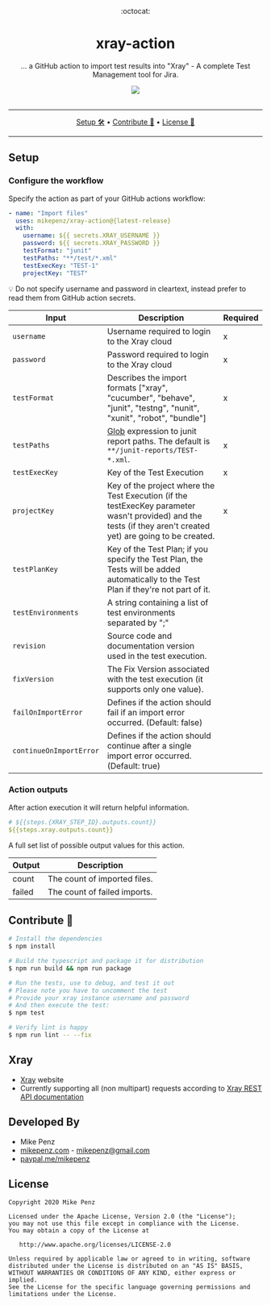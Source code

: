 <div align="center">
  :octocat:
</div>
<h1 align="center">
  xray-action
</h1>

<p align="center">
    ... a GitHub action to import test results into "Xray" - A complete Test Management tool for Jira.
</p>

<div align="center">
  <a href="https://github.com/mikepenz/xray-action/actions">
		<img src="https://github.com/mikepenz/xray-action/workflows/CI/badge.svg"/>
	</a>
</div>
<br />

-------

<p align="center">
    <a href="#setup">Setup 🛠️</a> &bull;
    <a href="#contribute-">Contribute 🧬</a> &bull;
    <a href="#license">License 📓</a>
</p>

-------

## Setup

### Configure the workflow

Specify the action as part of your GitHub actions workflow:

```yml
- name: "Import files"
  uses: mikepenz/xray-action@{latest-release}
  with:
    username: ${{ secrets.XRAY_USERNAME }}
    password: ${{ secrets.XRAY_PASSWORD }}
    testFormat: "junit"
    testPaths: "**/test/*.xml"
    testExecKey: "TEST-1"
    projectKey: "TEST"
```

💡 Do not specify username and password in cleartext, instead prefer to read them from GitHub action secrets.

| **Input**               | **Description**                                                                                                                                                | **Required** |
|-------------------------|----------------------------------------------------------------------------------------------------------------------------------------------------------------|--------------|
| `username`              | Username required to login to the Xray cloud                                                                                                                   | x            |
| `password`              | Password required to login to the Xray cloud                                                                                                                   | x            |
| `testFormat`            | Describes the import formats ["xray", "cucumber", "behave", "junit", "testng", "nunit", "xunit", "robot", "bundle"]                                            | x            |
| `testPaths`             | [Glob](https://github.com/actions/toolkit/tree/master/packages/glob) expression to junit report paths. The default is `**/junit-reports/TEST-*.xml`.           | x            |
| `testExecKey`           | Key of the Test Execution                                                                                                                                      | x            |
| `projectKey`            | Key of the project where the Test Execution (if the testExecKey parameter wasn't provided) and the tests (if they aren't created yet) are going to be created. | x            |
| `testPlanKey`           | Key of the Test Plan; if you specify the Test Plan, the Tests will be added automatically to the Test Plan if they're not part of it.                          |              |
| `testEnvironments`      | A string containing a list of test environments separated by ";"                                                                                               |              |
| `revision`              | Source code and documentation version used in the test execution.                                                                                              |              |
| `fixVersion`            | The Fix Version associated with the test execution (it supports only one value).                                                                               |              |
| `failOnImportError`     | Defines if the action should fail if an import error occurred. (Default: false)                                                                                |              |
| `continueOnImportError` | Defines if the action should continue after a single import error occurred. (Default: true)                                                                    |              |

### Action outputs

After action execution it will return helpful information.

```yml
# ${{steps.{XRAY_STEP_ID}.outputs.count}}
${{steps.xray.outputs.count}}
```

A full set list of possible output values for this action.


| **Output** | **Description**              |
|------------|------------------------------|
| count      | The count of imported files. |
| failed     | The count of failed imports. |

## Contribute 🧬

```bash
# Install the dependencies  
$ npm install

# Build the typescript and package it for distribution
$ npm run build && npm run package

# Run the tests, use to debug, and test it out
# Please note you have to uncomment the test
# Provide your xray instance username and password
# And then execute the test:
$ npm test

# Verify lint is happy
$ npm run lint -- --fix
```

## Xray

- [Xray](https://docs.getxray.app/site/xray) website
- Currently supporting all (non multipart) requests according to [Xray REST API documentation](https://docs.getxray.app/display/XRAY/Import+Execution+Results+-+REST#ImportExecutionResultsREST-xUnitXMLresults)

## Developed By

* Mike Penz
 * [mikepenz.com](http://mikepenz.com) - <mikepenz@gmail.com>
 * [paypal.me/mikepenz](http://paypal.me/mikepenz)

## License

    Copyright 2020 Mike Penz

    Licensed under the Apache License, Version 2.0 (the "License");
    you may not use this file except in compliance with the License.
    You may obtain a copy of the License at

       http://www.apache.org/licenses/LICENSE-2.0

    Unless required by applicable law or agreed to in writing, software
    distributed under the License is distributed on an "AS IS" BASIS,
    WITHOUT WARRANTIES OR CONDITIONS OF ANY KIND, either express or implied.
    See the License for the specific language governing permissions and
    limitations under the License.
